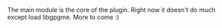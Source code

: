 The main module is the core of the plugin. Right now it doesn't do much except load libgpgme. More to come :)
